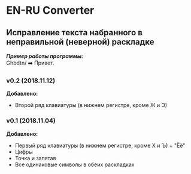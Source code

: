 # EN-RU Converter
## Исправление текста набранного в неправильной (неверной) раскладке
***Пример работы программы:***    
Ghbdtn/ :arrow_right: Привет.
### v0.2 (2018.11.12)
**Добавлено:**
* Второй ряд клавиатуры (в нижнем регистре, кроме Ж и Э)
### v0.1 (2018.11.04)
**Добавлено:**
* Первый ряд клавиатуры (в нижнем регистре, кроме Х и Ъ) + "Ёё"
* Цифры
* Точка и запятая
* Все одинаковые символы в обеих раскладках
